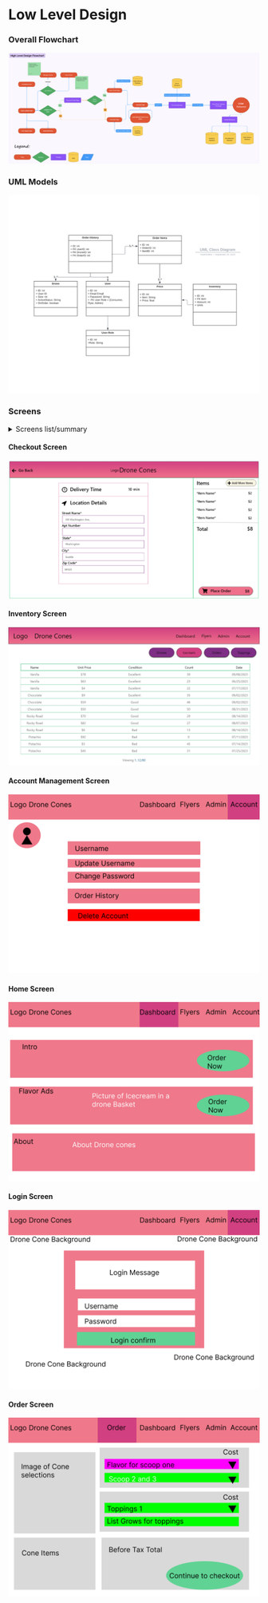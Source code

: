 # Low Level Design

### Overall Flowchart
![Overall Flowchart](md_images/Figma_Diagram.png)

### UML Models
![UML Models](md_images/Hacksmiths_UML_Models.png)
### Screens
<details>
<summary>Screens list/summary</summary>
  <ul>
    <li>Home screen</li>
    <li>Login/sign-up page</li>
    <ul>
        <li>account details</li>
        <ul>
            <li>Passwords, points, history </li>
        </ul>
    </ul>
    <li>Apply Tab ( Flyer applications at minimum) ( Can be the flyer tab)  ( for now mark off a checkbox to immediately become a flyer)</li>
    <li>Form for complaints and questions</li>
    <li>Order screen with options</li>
    <ul>
        <li>payment ( Instant, no qualifying)</li>
    </ul>
    <li>Manager</li>
    <ul>
        <li>Inventory with editable values </li>
        <li>history</li>
    </ul>
    <li>Flyer</li>
    <ul>
        <li>Drone management ( Managers have access ) create new drone</li>
        <li>Order cue</li>
    </ul>
    <li>About (optional)</li>
    <ul>
        <li>Track your order</li>
    </ul>
  </ul>
</details> 

#### Checkout Screen
![Checkout Screen](md_images/checkout_screen.png)
#### Inventory Screen
![Inventory Screen](md_images/inventory_screen.jpg)
#### Account Management Screen
![Inventory Screen](md_images/account_screen.png)
#### Home Screen
![Inventory Screen](md_images/home_screen.jpeg)
#### Login Screen
![Inventory Screen](md_images/login_screen.png)
#### Order Screen
![Inventory Screen](md_images/order_screen.png)

